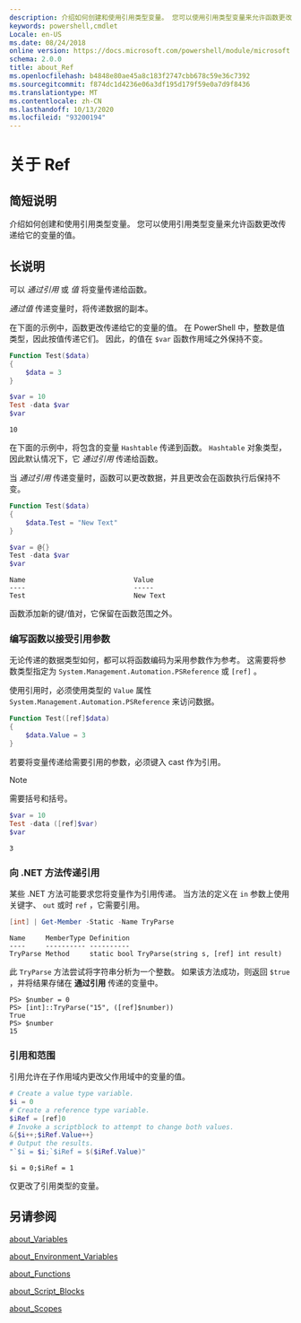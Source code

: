 ```yaml
---
description: 介绍如何创建和使用引用类型变量。 您可以使用引用类型变量来允许函数更改传递给它的变量的值。
keywords: powershell,cmdlet
Locale: en-US
ms.date: 08/24/2018
online version: https://docs.microsoft.com/powershell/module/microsoft.powershell.core/about/about_ref?view=powershell-7&WT.mc_id=ps-gethelp
schema: 2.0.0
title: about_Ref
ms.openlocfilehash: b4848e80ae45a8c183f2747cbb678c59e36c7392
ms.sourcegitcommit: f874dc1d4236e06a3df195d179f59e0a7d9f8436
ms.translationtype: MT
ms.contentlocale: zh-CN
ms.lasthandoff: 10/13/2020
ms.locfileid: "93200194"
---
```

# <a name="about-ref"></a>关于 Ref

## <a name="short-description"></a>简短说明
介绍如何创建和使用引用类型变量。 您可以使用引用类型变量来允许函数更改传递给它的变量的值。

## <a name="long-description"></a>长说明

可以 *通过引用* 或 *值* 将变量传递给函数。

*通过值* 传递变量时，将传递数据的副本。

在下面的示例中，函数更改传递给它的变量的值。 在 PowerShell 中，整数是值类型，因此按值传递它们。
因此，的值在 `$var` 函数作用域之外保持不变。

```powershell
Function Test($data)
{
    $data = 3
}

$var = 10
Test -data $var
$var
```

```output
10
```

在下面的示例中，将包含的变量 `Hashtable` 传递到函数。 `Hashtable` 对象类型，因此默认情况下，它 *通过引用* 传递给函数。

当 *通过引用* 传递变量时，函数可以更改数据，并且更改会在函数执行后保持不变。

```powershell
Function Test($data)
{
    $data.Test = "New Text"
}

$var = @{}
Test -data $var
$var
```

```output
Name                           Value
----                           -----
Test                           New Text
```

函数添加新的键/值对，它保留在函数范围之外。

### <a name="writing-functions-to-accept-reference-parameters"></a>编写函数以接受引用参数

无论传递的数据类型如何，都可以将函数编码为采用参数作为参考。 这需要将参数类型指定为 `System.Management.Automation.PSReference` 或 `[ref]` 。

使用引用时，必须使用类型的 `Value` 属性 `System.Management.Automation.PSReference` 来访问数据。

```powershell
Function Test([ref]$data)
{
    $data.Value = 3
}
```

若要将变量传递给需要引用的参数，必须键入 cast 作为引用。

> [!NOTE]
> 需要括号和括号。

```powershell
$var = 10
Test -data ([ref]$var)
$var
```

```output
3
```

### <a name="passing-references-to-net-methods"></a>向 .NET 方法传递引用

某些 .NET 方法可能要求您将变量作为引用传递。 当方法的定义在 `in` 参数上使用关键字、 `out` 或时 `ref` ，它需要引用。

```powershell
[int] | Get-Member -Static -Name TryParse
```

```output
Name     MemberType Definition
----     ---------- ----------
TryParse Method     static bool TryParse(string s, [ref] int result)
```

此 `TryParse` 方法尝试将字符串分析为一个整数。 如果该方法成功，则返回 `$true` ，并将结果存储在 **通过引用** 传递的变量中。

```
PS> $number = 0
PS> [int]::TryParse("15", ([ref]$number))
True
PS> $number
15
```

### <a name="references-and-scopes"></a>引用和范围

引用允许在子作用域内更改父作用域中的变量的值。

```powershell
# Create a value type variable.
$i = 0
# Create a reference type variable.
$iRef = [ref]0
# Invoke a scriptblock to attempt to change both values.
&{$i++;$iRef.Value++}
# Output the results.
"`$i = $i;`$iRef = $($iRef.Value)"
```

```output
$i = 0;$iRef = 1
```

仅更改了引用类型的变量。

## <a name="see-also"></a>另请参阅

[about_Variables](about_Variables.md)

[about_Environment_Variables](about_Environment_Variables.md)

[about_Functions](about_Functions.md)

[about_Script_Blocks](about_Script_Blocks.md)

[about_Scopes](about_scopes.md)

